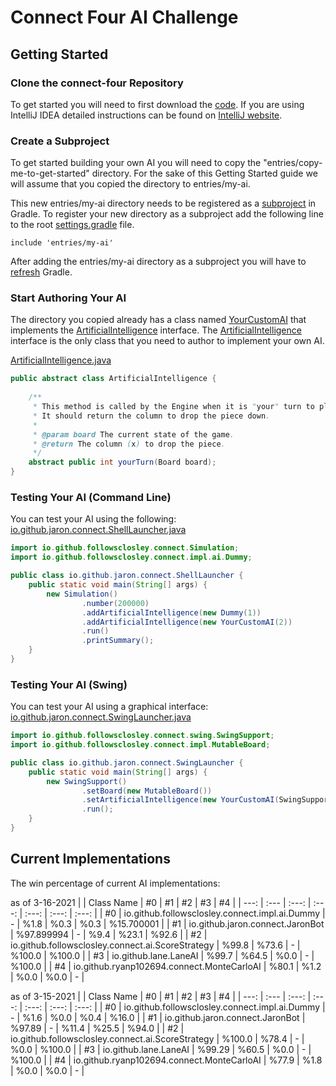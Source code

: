 # Connect Four AI Challenge

## Getting Started

### Clone the connect-four Repository

To get started you will need to first download the [code](https://github.com/followsclosely/connect-four). If you are
using IntelliJ IDEA detailed instructions can be found on
[IntelliJ website](https://www.jetbrains.com/help/idea/manage-projects-hosted-on-github.html).

### Create a Subproject

To get started building your own AI you will need to copy the "entries/copy-me-to-get-started" directory. For the sake
of this Getting Started guide we will assume that you copied the directory to entries/my-ai.

This new entries/my-ai directory needs to be registered as a
[subproject](https://docs.gradle.org/current/userguide/multi_project_builds.html)
in Gradle. To register your new directory as a subproject add the following line to the root
[settings.gradle](https://github.com/followsclosely/connect-four/blob/master/settings.gradle) file.

```properties
include 'entries/my-ai'
```

After adding the entries/my-ai directory as a subproject you will have to
[refresh](https://www.jetbrains.com/help/idea/work-with-gradle-projects.html#gradle_refresh_project)
Gradle.

### Start Authoring Your AI

The directory you copied already has a class
named [YourCustomAI](https://github.com/followsclosely/connect-four/blob/master/entries/copy-me-to-get-started/src/main/java/YourCustomAI.java)
that implements the
[ArtificialIntelligence](https://github.com/followsclosely/connect-four/blob/master/core/src/main/java/net/wilson/games/connect/ArtificialIntelligence)
interface. The
[ArtificialIntelligence](https://github.com/followsclosely/connect-four/blob/master/core/src/main/java/net/wilson/games/connect/ArtificialIntelligence)
interface is the only class that you need to author to implement your own AI.

[ArtificialIntelligence.java](https://github.com/followsclosely/connect-four/blob/master/core/src/main/java/net/wilson/games/connect/ArtificialIntelligence.java)

```java
public abstract class ArtificialIntelligence {
    
    /**
     * This method is called by the Engine when it is "your" turn to play. 
     * It should return the column to drop the piece down.
     *
     * @param board The current state of the game.
     * @return The column (x) to drop the piece.
     */
    abstract public int yourTurn(Board board);
}
```

### Testing Your AI (Command Line)

You can test your AI using the following:
[io.github.jaron.connect.ShellLauncher.java](https://github.com/followsclosely/connect-four/blob/master/entries/copy-me-to-get-started/src/main/java/io.github.jaron.connect.ShellLauncher.java)

```java
import io.github.followsclosley.connect.Simulation;
import io.github.followsclosley.connect.impl.ai.Dummy;

public class io.github.jaron.connect.ShellLauncher {
    public static void main(String[] args) {
        new Simulation()
                .number(200000)
                .addArtificialIntelligence(new Dummy(1))
                .addArtificialIntelligence(new YourCustomAI(2))
                .run()
                .printSummary();
    }
}
```

### Testing Your AI (Swing)

You can test your AI using a graphical interface:
[io.github.jaron.connect.SwingLauncher.java](https://github.com/followsclosely/connect-four/blob/master/entries/copy-me-to-get-started/src/main/java/io.github.jaron.connect.SwingLauncher.java)

```java
import io.github.followsclosley.connect.swing.SwingSupport;
import io.github.followsclosley.connect.impl.MutableBoard;

public class io.github.jaron.connect.SwingLauncher {
    public static void main(String[] args) {
        new SwingSupport()
                .setBoard(new MutableBoard())
                .setArtificialIntelligence(new YourCustomAI(SwingSupport.COMPUTER_COLOR))
                .run();
    }
}
```

## Current Implementations

The win percentage of current AI implementations:

as of 3-16-2021
| | Class Name |  #0 |  #1 |  #2 |  #3 |  #4 | 
| ---: | :--- |  :---: |  :---: |  :---: |  :---: |  :---: | 
| #0 | io.github.followsclosley.connect.impl.ai.Dummy |  -  |  %1.8  |  %0.3  |  %0.3  |  %15.700001  | 
| #1 | io.github.jaron.connect.JaronBot |  %97.899994  |  -  |  %9.4  |  %23.1  |  %92.6  | 
| #2 | io.github.followsclosley.connect.ai.ScoreStrategy |  %99.8  |  %73.6  |  -  |  %100.0  |  %100.0  | 
| #3 | io.github.lane.LaneAI |  %99.7  |  %64.5  |  %0.0  |  -  |  %100.0  | 
| #4 | io.github.ryanp102694.connect.MonteCarloAI |  %80.1  |  %1.2  |  %0.0  |  %0.0  |  -  | 

as of 3-15-2021
| | Class Name |  #0 |  #1 |  #2 |  #3 |  #4 | 
| ---: | :--- |  :---: |  :---: |  :---: |  :---: |  :---: | 
| #0 | io.github.followsclosley.connect.impl.ai.Dummy |  -  |  %1.6  |  %0.0  |  %0.4  |  %16.0  | 
| #1 | io.github.jaron.connect.JaronBot |  %97.89  |  -  |  %11.4  |  %25.5  |  %94.0  | 
| #2 | io.github.followsclosley.connect.ai.ScoreStrategy |  %100.0  |  %78.4  |  -  |  %0.0  |  %100.0  | 
| #3 | io.github.lane.LaneAI |  %99.29  |  %60.5  |  %0.0  |  -  |  %100.0  | 
| #4 | io.github.ryanp102694.connect.MonteCarloAI |  %77.9  |  %1.8  |  %0.0  |  %0.0  |  -  | 